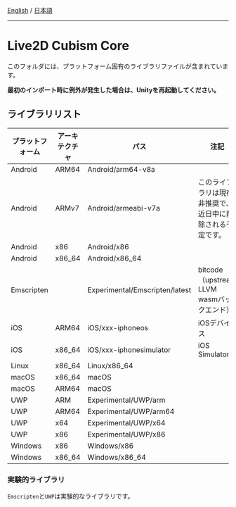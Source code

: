 [English](README.md) / [日本語](README.ja.md)

---

# Live2D Cubism Core

このフォルダには、プラットフォーム固有のライブラリファイルが含まれています。

**最初のインポート時に例外が発生した場合は、Unityを再起動してください。**

## ライブラリリスト

| プラットフォーム | アーキテクチャ | パス | 注記 |
| --- | --- | --- | --- |
| Android | ARM64 | Android/arm64-v8a |   |
| Android | ARMv7 | Android/armeabi-v7a | このライブラリは現在非推奨で、近日中に削除される予定です。 |
| Android | x86 | Android/x86 |   |
| Android | x86_64 | Android/x86_64 |   |
| Emscripten |  | Experimental/Emscripten/latest | bitcode（upstream LLVM wasmバックエンド） |
| iOS | ARM64 | iOS/xxx-iphoneos | iOSデバイス |
| iOS | x86_64 | iOS/xxx-iphonesimulator | iOS Simulator |
| Linux | x86_64 | Linux/x86_64 |   |
| macOS | x86_64 | macOS |   |
| macOS | ARM64 | macOS |   |
| UWP | ARM | Experimental/UWP/arm |   |
| UWP | ARM64 | Experimental/UWP/arm64 |   |
| UWP | x64 | Experimental/UWP/x64 |   |
| UWP | x86 | Experimental/UWP/x86 |   |
| Windows | x86 | Windows/x86 |   |
| Windows | x86_64 | Windows/x86_64 |   |

### 実験的ライブラリ

`Emscripten`と`UWP`は実験的なライブラリです。
